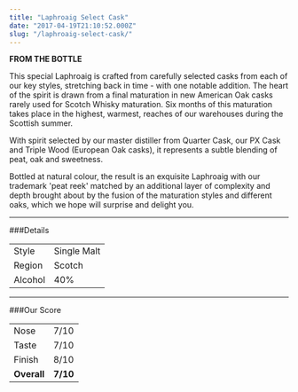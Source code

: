 ```yaml
---
title: "Laphroaig Select Cask"
date: "2017-04-19T21:10:52.000Z"
slug: "/laphroaig-select-cask/"
---
```

**FROM THE BOTTLE**

This special Laphroaig is crafted from carefully selected casks from each of our key styles, stretching back in time - with one notable addition. The heart of the spirit is drawn from a final maturation in new American Oak casks rarely used for Scotch Whisky maturation. Six months of this maturation takes place in the highest, warmest, reaches of our warehouses during the Scottish summer.

With spirit selected by our master distiller from Quarter Cask, our PX Cask and Triple Wood (European Oak casks), it represents a subtle blending of peat, oak and sweetness.

Bottled at natural colour, the result is an exquisite Laphroaig with our trademark 'peat reek' matched by an additional layer of complexity and depth brought about by the fusion of the maturation styles and different oaks, which we hope will surprise and delight you.

---

###Details
<table>  
<tr>  
<td class="grey">Style</td><td>Single Malt</td>  
</tr>  
<tr>  
<td class="grey">Region</td><td>Scotch</td>  
</tr>  
<tr>  
<td class="grey">Alcohol</td><td>40%</td>  
</tr>  
</table>


---

###Our Score
<table class="score-table">  
<tr>  
<td class="grey">Nose</td><td>7/10</td>  
</tr>  
<tr>  
<td class="grey">Taste</td><td>7/10</td>  
</tr>  
<tr>  
<td class="grey">Finish</td><td>8/10</td>  
</tr>  
<tr>  
<td class="grey"><strong>Overall</strong></td><td><strong>7/10</strong></td>  
</tr>  
</table>



    